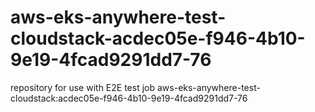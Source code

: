 # aws-eks-anywhere-test-cloudstack-acdec05e-f946-4b10-9e19-4fcad9291dd7-76
repository for use with E2E test job aws-eks-anywhere-test-cloudstack:acdec05e-f946-4b10-9e19-4fcad9291dd7-76
